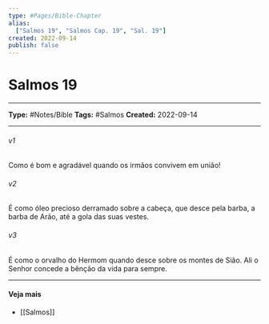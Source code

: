```yaml
---
type: #Pages/Bible-Chapter
alias:
  ["Salmos 19", "Salmos Cap. 19", "Sal. 19"]
created: 2022-09-14
publish: false
---
```


# Salmos 19

---

**Type:** #Notes/Bible
**Tags:** #Salmos
**Created:** 2022-09-14

---

###### v1
Como é bom e agradável quando os irmãos convivem em união!
###### v2
É como óleo precioso derramado sobre a cabeça, que desce pela barba, a barba de Arão, até a gola das suas vestes.
###### v3
É como o orvalho do Hermom quando desce sobre os montes de Sião. Ali o Senhor concede a bênção da vida para sempre.


---

#### Veja mais

- [[Salmos]]
